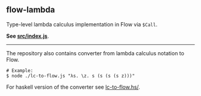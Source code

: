 ## flow-lambda

Type-level lambda calculus implementation in Flow via `$Call`.

**See [src/index.js](src/index.js)**.

---

The repository also contains converter from lambda calculus notation to Flow.

```console
# Example:
$ node ./lc-to-flow.js "λs. \z. s (s (s (s z)))"
```

For haskell version of the converter see [lc-to-flow.hs/](lc-to-flow.hs/).
